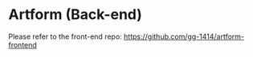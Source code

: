 # Artform (Back-end)

Please refer to the front-end repo: https://github.com/gg-1414/artform-frontend


